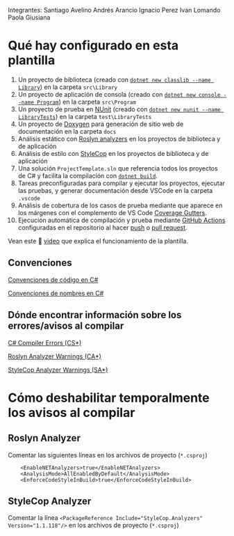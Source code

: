 Integrantes:
Santiago Avelino
Andrés Arancio
Ignacio Perez
Ivan Lomando
Paola Giusiana

# Qué hay configurado en esta plantilla

1. Un proyecto de biblioteca (creado con [`dotnet new classlib --name Library`](https://docs.microsoft.com/en-us/dotnet/core/tools/dotnet-new?tabs=netcore22)) en la carpeta `src\Library`
2. Un proyecto de aplicación de consola (creado con [`dotnet new console --name Program`](https://docs.microsoft.com/en-us/dotnet/core/tools/dotnet-new?tabs=netcore22)) en la carpeta `src\Program`
3. Un proyecto de prueba en [NUnit](https://nunit.org/) (creado con [`dotnet new nunit --name LibraryTests`](https://docs.microsoft.com/en-us/dotnet/core/tools/dotnet-new?tabs=netcore22)) en la carpeta `test\LibraryTests`
4. Un proyecto de [Doxygen](https://www.doxygen.nl/index.html) para generación de sitio web de documentación en la carpeta `docs`
5. Análisis estático con [Roslyn analyzers](https://docs.microsoft.com/en-us/dotnet/fundamentals/code-analysis/overview) en los proyectos de biblioteca y de aplicación
6. Análisis de estilo con [StyleCop](https://github.com/DotNetAnalyzers/StyleCopAnalyzers/blob/master/README.md) en los proyectos de biblioteca y de aplicación
7. Una solución `ProjectTemplate.sln` que referencia todos los proyectos de C# y facilita la compilación con [`dotnet build`](https://docs.microsoft.com/en-us/dotnet/core/tools/dotnet-build).
8. Tareas preconfiguradas para compilar y ejecutar los proyectos, ejecutar las pruebas, y generar documentación desde VSCode en la carpeta `.vscode`
9. Análisis de cobertura de los casos de prueba mediante []() que aparece en los márgenes con el complemento de VS Code [Coverage Gutters](https://marketplace.visualstudio.com/items?itemName=ryanluker.vscode-coverage-gutters).
10. Ejecución automática de compilación y prueba mediante [GitHub Actions](https://docs.github.com/en/actions) configuradas en el repositorio al hacer [push](https://github.com/git-guides/git-push) o [pull request](https://docs.github.com/en/github/collaborating-with-pull-requests).

Vean este 🎥 [video](https://web.microsoftstream.com/video/55c6a06c-07dc-4f95-a96d-768f198c9044) que explica el funcionamiento de la plantilla.

## Convenciones

[Convenciones de código en C#](https://docs.microsoft.com/en-us/dotnet/csharp/programming-guide/inside-a-program/coding-conventions)

[Convenciones de nombres en C#](https://docs.microsoft.com/en-us/dotnet/standard/design-guidelines/naming-guidelines)

## Dónde encontrar información sobre los errores/avisos al compilar

[C# Compiler Errors (CS*)](https://docs.microsoft.com/en-us/dotnet/csharp/language-reference/compiler-messages/)

[Roslyn Analyzer Warnings (CA*)](https://docs.microsoft.com/en-us/dotnet/fundamentals/code-analysis/categories)

[StyleCop Analyzer Warnings (SA*)](https://github.com/DotNetAnalyzers/StyleCopAnalyzers/blob/master/DOCUMENTATION.md)

# Cómo deshabilitar temporalmente los avisos al compilar

## Roslyn Analyzer

Comentar las siguientes líneas en los archivos de proyecto (`*.csproj`)
```
    <EnableNETAnalyzers>true</EnableNETAnalyzers>
    <AnalysisMode>AllEnabledByDefault</AnalysisMode>
    <EnforceCodeStyleInBuild>true</EnforceCodeStyleInBuild>
```

## StyleCop Analyzer

Comentar la línea `<PackageReference Include="StyleCop.Analyzers" Version="1.1.118"/>` en los archivos de proyecto (`*.csproj`)
